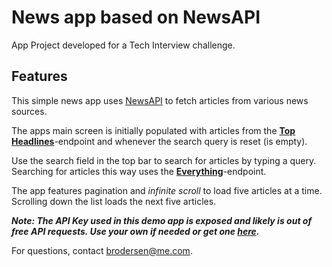 # News app based on NewsAPI
App Project developed for a Tech Interview challenge.

## Features

This simple news app uses [NewsAPI](https://newsapi.org) to fetch articles from various news sources.

The apps main screen is initially populated with articles from the **[Top Headlines](https://newsapi.org/docs/endpoints/top-headlines)**-endpoint and whenever the search query is reset (is empty).

Use the search field in the top bar to search for articles by typing a query. Searching for articles this way uses the **[Everything](https://newsapi.org/docs/endpoints/everything)**-endpoint.

The app features pagination and _infinite scroll_ to load five articles at a time. Scrolling down the list loads the next five articles.

***Note: The API Key used in this demo app is exposed and likely is out of free API requests. Use your own if needed or get one [here](https://newsapi.org/register).***

For questions, contact [brodersen@me.com](mailto:brodersen@me.com).
